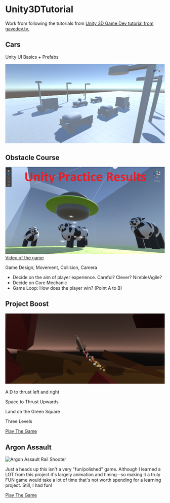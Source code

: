 # Unity3DTutorial
Work from following the tutorials from [Unity 3D Game Dev tutorial from gavedev.tv.](https://www.udemy.com/course/unitycourse2/)

## Cars

Unity UI Basics + Prefabs

![Cars In Unity](https://raw.githubusercontent.com/JemCopeCodes/Unity3DTutorial/main/Car/cars.PNG)

## Obstacle Course

![Alien Obstacle Course](https://github.com/JemCopeCodes/Unity3DTutorial/blob/main/Screenshots/cow%20thumbnail.png?raw=true)
[Video of the game](https://www.youtube.com/watch?v=b9huAC6_0MI)

Game Design, Movement, Collision, Camera
* Decide on the aim of player experience. Careful? Clever? Nimble/Agile?
* Decide on Core Mechanic
* Game Loop: How does the player win? (Point A to B)

## Project Boost

![Project Boost Rocket Game](https://raw.githubusercontent.com/JemCopeCodes/Unity3DTutorial/main/Screenshots/project%20boost%20thumbnail.png)

A D to thrust left and right

Space to Thrust Upwards

Land on the Green Square

Three Levels

[Play The Game](https://sharemygame.com/@JemWritesCode/project-boost-result)

## Argon Assault

![Argon Assault Rail Shooter]()

Just a heads up this isn't a very "fun/polished" game. Although I learned a LOT from this project it's largely animation and timing--so making it a truly FUN game would take a lot of time that's not worth spending for a learning project. Still, I had fun!

[Play The Game]()
